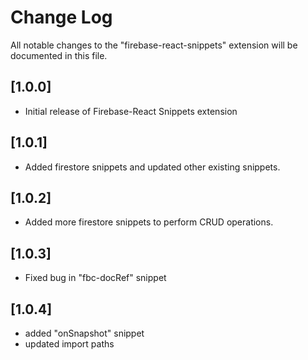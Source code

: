 # Change Log

All notable changes to the "firebase-react-snippets" extension will be documented in this file.

## [1.0.0]

- Initial release of Firebase-React Snippets extension

## [1.0.1]

- Added firestore snippets and updated other existing snippets.

## [1.0.2]

- Added more firestore snippets to perform CRUD operations.

## [1.0.3]

- Fixed bug in "fbc-docRef" snippet

## [1.0.4]

- added "onSnapshot" snippet
- updated import paths
